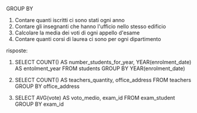 GROUP BY

1. Contare quanti iscritti ci sono stati ogni anno
2. Contare gli insegnanti che hanno l'ufficio nello stesso edificio
3. Calcolare la media dei voti di ogni appello d'esame
4. Contare quanti corsi di laurea ci sono per ogni dipartimento

risposte:

1. SELECT COUNT() AS number_students_for_year, YEAR(enrolment_date) AS entolment_year
   FROM students
   GROUP BY YEAR(enrolment_date)

2. SELECT COUNT() AS teachers_quantity, office_address
   FROM teachers
   GROUP BY office_address

3. SELECT AVG(vote) AS voto_medio, exam_id
   FROM exam_student
   GROUP BY exam_id
